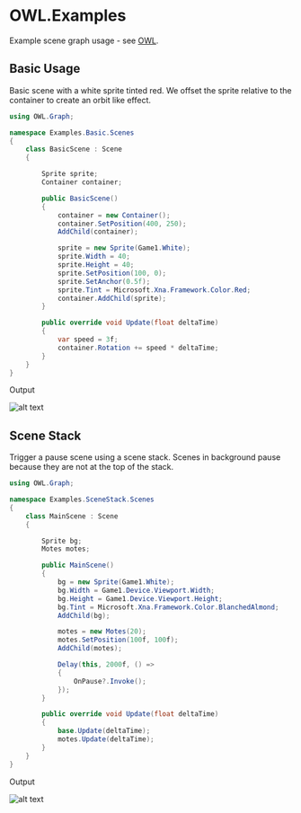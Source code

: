 # OWL.Examples
Example scene graph usage - see [OWL](https://github.com/Owlzy/OWL).

## Basic Usage

Basic scene with a white sprite tinted red. We offset the sprite relative to the container to create an orbit like effect.

```csharp
using OWL.Graph;

namespace Examples.Basic.Scenes
{
    class BasicScene : Scene
    {

        Sprite sprite;
        Container container;

        public BasicScene()
        {
            container = new Container();
            container.SetPosition(400, 250);
            AddChild(container);

            sprite = new Sprite(Game1.White);
            sprite.Width = 40;
            sprite.Height = 40;
            sprite.SetPosition(100, 0);
            sprite.SetAnchor(0.5f);
            sprite.Tint = Microsoft.Xna.Framework.Color.Red;
            container.AddChild(sprite);
        }

        public override void Update(float deltaTime)
        {
            var speed = 3f;
            container.Rotation += speed * deltaTime;
        }
    }
}

```

Output

![alt text](https://cdn.discordapp.com/attachments/483046185997697037/962794518002933851/RedSpin.gif)

## Scene Stack

Trigger a pause scene using a scene stack. Scenes in background pause because they are not at the top of the stack.

```csharp
using OWL.Graph;

namespace Examples.SceneStack.Scenes
{
    class MainScene : Scene
    {

        Sprite bg;
        Motes motes;

        public MainScene()
        {
            bg = new Sprite(Game1.White);
            bg.Width = Game1.Device.Viewport.Width;
            bg.Height = Game1.Device.Viewport.Height;
            bg.Tint = Microsoft.Xna.Framework.Color.BlanchedAlmond;
            AddChild(bg);

            motes = new Motes(20);
            motes.SetPosition(100f, 100f);
            AddChild(motes);

            Delay(this, 2000f, () =>
            {
                OnPause?.Invoke();
            });
        }

        public override void Update(float deltaTime)
        { 
            base.Update(deltaTime);
            motes.Update(deltaTime);
        }
    }
}
```

Output

![alt text](https://cdn.discordapp.com/attachments/483046185997697037/964337178350071808/scenestack.gif)
